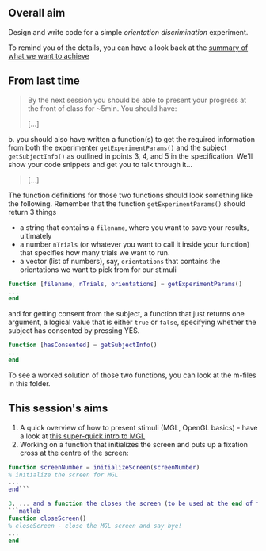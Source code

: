 
## Overall aim

Design and write code for a simple *orientation discrimination* experiment.

To remind you of the details, you can have a look back at the [summary of what we want to achieve](../behaviour-01/README.md)

## From last time

> By the next session you should be able to present your progress at the front of class for ~5min. You should have:
>
> [...]
>
b. you should also have written a function(s) to get the required information from both the experimenter ``getExperimentParams()`` and the subject ``getSubjectInfo()`` as outlined in points 3, 4, and 5 in the specification. We'll show your code snippets and get you to talk through it...
>
> [...]

The function definitions for those two functions should look something like the following. Remember that the function ``getExperimentParams()`` should return 3 things
- a string that contains a ``filename``, where you want to save your results, ultimately
- a number ``nTrials`` (or whatever you want to call it inside your function) that specifies how many trials we want to run.
- a vector (list of numbers), say, ``orientations`` that contains the orientations we want to pick from for our stimuli

```matlab
function [filename, nTrials, orientations] = getExperimentParams()
...
end
```

and for getting consent from the subject, a function that just returns one argument, a logical value that is either ``true`` or ``false``, specifying whether the subject has consented by pressing YES.

```matlab
function [hasConsented] = getSubjectInfo()
...
end
```

To see a worked solution of those two functions, you can look at the m-files in this folder.

## This session's aims

1. A quick overview of how to present stimuli (MGL, OpenGL basics) - have a look at [this super-quick intro to MGL](introToMGL.md)
2. Working on a function that initializes the screen and puts up a fixation cross at the centre of the screen:
``` matlab
function screenNumber = initializeScreen(screenNumber)
% initialize the screen for MGL
...
end```

3. ... and a function the closes the screen (to be used at the end of the experiment). Optionally, it can display a "thank you message" before it closes the screen:
```matlab
function closeScreen()
% closeScreen - close the MGL screen and say bye!
...
end
```
